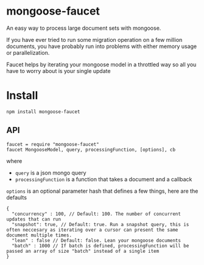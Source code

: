 mongoose-faucet
===============

An easy way to process large document sets with mongoose.

If you have ever tried to run some migration operation on a few million documents, you have probably run into problems with either memory usage or parallelization.

Faucet helps by iterating your mongoose model in a throttled way so all you have to worry about is your single update

# Install
```
npm install mongoose-faucet
```

## API
```
faucet = require "mongoose-faucet"
faucet MongooseModel, query, processingFunction, [options], cb
```
where
- `query` is a json mongo query
- `processingFunction` is a function that takes a document and a callback

`options` is an optional parameter hash that defines a few things, here are the defaults
```
{
  "concurrency" : 100, // Default: 100. The number of concurrent updates that can run
  "snapshot": true, // Default: true. Run a snapshot query, this is often neccesary as iterating over a cursor can present the same document multiple times.
  "lean" : false // Default: false. Lean your mongoose documents
  "batch" : 1000 // If batch is defined, processingFunction will be passed an array of size "batch" instead of a single item
}

```

